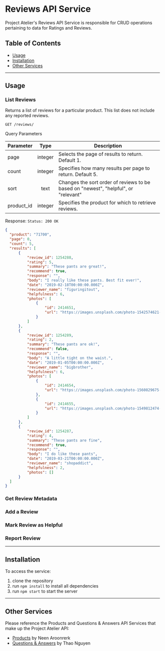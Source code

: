 # Reviews API Service
Project Atelier's Reviews API Service is responsible for CRUD operations pertaining to data for Ratings and Reviews.

## Table of Contents
  - <a href='#usage'>Usage</a>
  - <a href='#installation'>Installation</a>
  - <a href='#other-services'>Other Services</a>

---
## Usage
  ### List Reviews
  Returns a list of reviews for a particular product. This list does not include any reported reviews.
  
  `GET /reviews/`
  
  Query Parameters
  
| Parameter	 | Type      | Description                                               |
| ---------- | :-------: | --------------------------------------------------------- |
| page       |  integer  | Selects the page of results to return. Default 1.         |
| count      |  integer  | Specifies how many results per page to return. Default 5. |
| sort	     |  text  	 | Changes the sort order of reviews to be based on "newest", "helpful", or "relevant" |
| product_id |  integer  | Specifies the product for which to retrieve reviews. |

  Response: `Status: 200 OK`
  
  ```json
  {
    "product": "71700",
    "page": 0,
    "count": 5,
    "results": [
        {
            "review_id": 1254288,
            "rating": 5,
            "summary": "These pants are great!",
            "recommend": true,
            "response": "",
            "body": "I really like these pants. Best fit ever!",
            "date": "2019-02-18T00:00:00.000Z",
            "reviewer_name": "figuringitout",
            "helpfulness": 6,
            "photos": [
                {
                    "id": 2414651,
                    "url": "https://images.unsplash.com/photo-1542574621-e088a4464f7e?ixlib=rb-1.2.1&ixid=eyJhcHBfaWQiOjEyMDd9&auto=format&fit=crop&w=3028&q=80"
                }
            ]
        },
        {
            "review_id": 1254289,
            "rating": 2,
            "summary": "These pants are ok!",
            "recommend": false,
            "response": "",
            "body": "A little tight on the waist.",
            "date": "2019-01-05T00:00:00.000Z",
            "reviewer_name": "bigbrother",
            "helpfulness": 6,
            "photos": [
                {
                    "id": 2414654,
                    "url": "https://images.unsplash.com/photo-1560829675-11dec1d78930?ixlib=rb-1.2.1&ixid=eyJhcHBfaWQiOjEyMDd9&auto=format&fit=crop&w=1652&q=80"
                },
                {
                    "id": 2414655,
                    "url": "https://images.unsplash.com/photo-1549812474-c3cbd9a42eb9?ixlib=rb-1.2.1&ixid=eyJhcHBfaWQiOjEyMDd9&auto=format&fit=crop&w=668&q=80"
                }
            ]
        },
        {
            "review_id": 1254287,
            "rating": 4,
            "summary": "These pants are fine",
            "recommend": true,
            "response": "",
            "body": "I do like these pants",
            "date": "2019-03-21T00:00:00.000Z",
            "reviewer_name": "shopaddict",
            "helpfulness": 2,
            "photos": []
        }
    ]
}
```

  
  ### Get Review Metadata
  ### Add a Review
  ### Mark Review as Helpful
  ### Report Review

---
## Installation
  <!-- TODO: Flesh Out Installation -->
  To access the service:
  1. clone the repository
  2. run  `npm install` to install all dependencies
  3. run `npm start` to start the server

---
## Other Services
Please reference the Products and Questions & Answers API Services that make up the Project Atelier API:
  - <a href='https://github.com/rpp33-sdc-violet/Overview'>Products</a> by Neen Aroonrerk
  - <a href='https://github.com/rpp33-sdc-violet/questions-answers'>Questions & Answers</a> by Thao Nguyen
